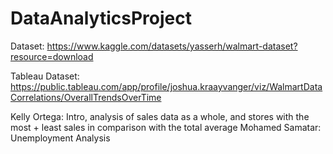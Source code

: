 # DataAnalyticsProject
  Dataset: https://www.kaggle.com/datasets/yasserh/walmart-dataset?resource=download
  
  Tableau Dataset: https://public.tableau.com/app/profile/joshua.kraayvanger/viz/WalmartDataCorrelations/OverallTrendsOverTime

  Kelly Ortega: Intro, analysis of sales data as a whole, and stores with the most + least sales in comparison with the total average
  Mohamed Samatar: Unemployment Analysis
